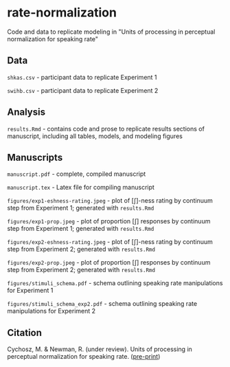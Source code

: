 # rate-normalization
Code and data to replicate modeling in "Units of processing in perceptual normalization for speaking rate"

## Data

`shkas.csv` - participant data to replicate Experiment 1

`swihb.csv` - participant data to replicate Experiment 2

## Analysis

`results.Rmd` - contains code and prose to replicate results sections of manuscript, including all tables, models, and modeling figures

## Manuscripts

`manuscript.pdf` - complete, compiled manuscript

`manuscript.tex` - Latex file for compiling manuscript

`figures/exp1-eshness-rating.jpeg` - plot of [ʃ]-ness rating by continuum step from Experiment 1; generated with `results.Rmd`

`figures/exp1-prop.jpeg` - plot of proportion [ʃ] responses by continuum step from Experiment 1; generated with `results.Rmd`

`figures/exp2-eshness-rating.jpeg` - plot of [ʃ]-ness rating by continuum step from Experiment 2; generated with `results.Rmd`

`figures/exp2-prop.jpeg` - plot of proportion [ʃ] responses by continuum step from Experiment 2; generated with `results.Rmd`

`figures/stimuli_schema.pdf` - schema outlining speaking rate manipulations for Experiment 1

`figures/stimuli_schema_exp2.pdf` - schema outlining speaking rate manipulations for Experiment 2


## Citation

Cychosz, M. & Newman, R. (under review). Units of processing in perceptual normalization for speaking rate. ([pre-print](https://psyarxiv.com/7se4h/))


